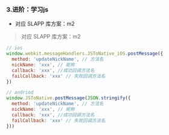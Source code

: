 

### 3.进阶：学习js
- 对应 SLAPP 库方案：m2

> 对应 SLAPP 库方案：m2

```js 
// ios
window.webkit.messageHandlers.JSToNative_iOS.postMessage({
  method: 'updateNickName', // 方法名
  nickName: 'xxx', // 昵称
  callback: 'xxx', //成功回调方法名
  failCallback: 'xxx' // 失败回调方法名
})

// andriod
window.JSToNative.postMessage(JSON.stringify({
  method: 'updateNickName', // 方法名
  nickName: 'xxx', // 昵称
  callback: 'xxx', //成功回调方法名
  failCallback: 'xxx' // 失败回调方法名
}))
```

<!-- Now, let's try it :point_right: -->